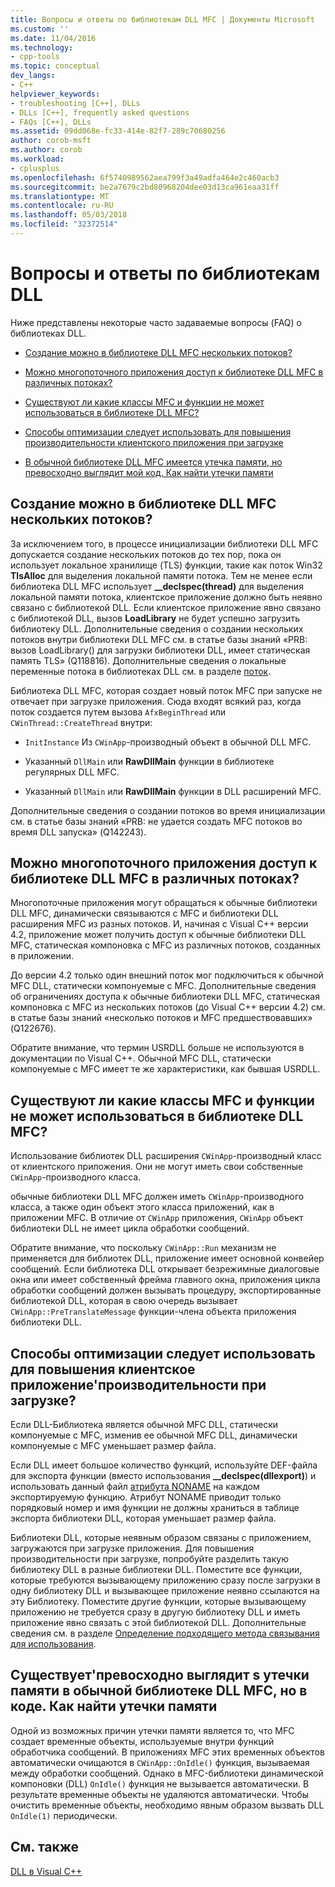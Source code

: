 ```yaml
---
title: Вопросы и ответы по библиотекам DLL MFC | Документы Microsoft
ms.custom: ''
ms.date: 11/04/2016
ms.technology:
- cpp-tools
ms.topic: conceptual
dev_langs:
- C++
helpviewer_keywords:
- troubleshooting [C++], DLLs
- DLLs [C++], frequently asked questions
- FAQs [C++], DLLs
ms.assetid: 09dd068e-fc33-414e-82f7-289c70680256
author: corob-msft
ms.author: corob
ms.workload:
- cplusplus
ms.openlocfilehash: 6f5740989562aea799f3a49adfa464e2c460acb3
ms.sourcegitcommit: be2a7679c2bd80968204dee03d13ca961eaa31ff
ms.translationtype: MT
ms.contentlocale: ru-RU
ms.lasthandoff: 05/03/2018
ms.locfileid: "32372514"
---
```

# <a name="dll-frequently-asked-questions"></a>Вопросы и ответы по библиотекам DLL  
  
Ниже представлены некоторые часто задаваемые вопросы (FAQ) о библиотеках DLL.  
    
-   [Создание можно в библиотеке DLL MFC нескольких потоков?](#mfc_multithreaded_1)  

-   [Можно многопоточного приложения доступ к библиотеке DLL MFC в различных потоках?](#mfc_multithreaded_2)  
  
-   [Существуют ли какие классы MFC и функции не может использоваться в библиотеке DLL MFC?](#mfc_prohibited_classes)  
  
-   [Способы оптимизации следует использовать для повышения производительности клиентского приложения при загрузке](#mfc_optimization)  
  
-   [В обычной библиотеке DLL MFC имеется утечка памяти, но превосходно выглядит мой код. Как найти утечки памяти](#memory_leak)  

## <a name="mfc_multithreaded_1"></a> Создание можно в библиотеке DLL MFC нескольких потоков?  
  
За исключением того, в процессе инициализации библиотеки DLL MFC допускается создание нескольких потоков до тех пор, пока он использует локальное хранилище (TLS) функции, такие как поток Win32 **TlsAlloc** для выделения локальной памяти потока. Тем не менее если библиотека DLL MFC использует **__declspec(thread)** для выделения локальной памяти потока, клиентское приложение должно быть неявно связано с библиотекой DLL. Если клиентское приложение явно связано с библиотекой DLL, вызов **LoadLibrary** не будет успешно загрузить библиотеку DLL. Дополнительные сведения о создании нескольких потоков внутри библиотеки DLL MFC см. в статье базы знаний «PRB: вызов LoadLibrary() для загрузки библиотеки DLL, имеет статическая память TLS» (Q118816). Дополнительные сведения о локальные переменные потока в библиотеках DLL см. в разделе [поток](../cpp/thread.md).
  
 Библиотека DLL MFC, которая создает новый поток MFC при запуске не отвечает при загрузке приложения. Сюда входят всякий раз, когда поток создается путем вызова `AfxBeginThread` или `CWinThread::CreateThread` внутри:  
  
-   `InitInstance` Из `CWinApp`-производный объект в обычной DLL MFC.  
  
-   Указанный `DllMain` или **RawDllMain** функции в библиотеке регулярных DLL MFC.  
  
-   Указанный `DllMain` или **RawDllMain** функции в DLL расширений MFC.  
  
 Дополнительные сведения о создании потоков во время инициализации см. в статье базы знаний «PRB: не удается создать MFC потоков во время DLL запуска» (Q142243).  
  
## <a name="mfc_multithreaded_2"></a> Можно многопоточного приложения доступ к библиотеке DLL MFC в различных потоках?
Многопоточные приложения могут обращаться к обычные библиотеки DLL MFC, динамически связываются с MFC и библиотеки DLL расширения MFC из разных потоков. И, начиная с Visual C++ версии 4.2, приложение может получить доступ к обычные библиотеки DLL MFC, статическая компоновка с MFC из различных потоков, созданных в приложении.  
  
 До версии 4.2 только один внешний поток мог подключиться к обычной MFC DLL, статически компонуемые с MFC. Дополнительные сведения об ограничениях доступа к обычные библиотеки DLL MFC, статическая компоновка с MFC из нескольких потоков (до Visual C++ версии 4.2) см. в статье базы знаний «несколько потоков и MFC предшествовавших» (Q122676).  
  
 Обратите внимание, что термин USRDLL больше не используются в документации по Visual C++. Обычной MFC DLL, статически компонуемые с MFC имеет те же характеристики, как бывшая USRDLL.  


## <a name="mfc_prohibited_classes"></a> Существуют ли какие классы MFC и функции не может использоваться в библиотеке DLL MFC?
Использование библиотек DLL расширения `CWinApp`-производный класс от клиентского приложения. Они не могут иметь свои собственные `CWinApp`-производного класса.  
  
обычные библиотеки DLL MFC должен иметь `CWinApp`-производного класса, а также один объект этого класса приложений, как в приложении MFC. В отличие от `CWinApp` приложения, `CWinApp` объект библиотеки DLL не имеет цикла обработки сообщений.  
  
 Обратите внимание, что поскольку `CWinApp::Run` механизм не применяется для библиотек DLL, приложение имеет основной конвейер сообщений. Если библиотека DLL открывает безрежимные диалоговые окна или имеет собственный фрейма главного окна, приложения цикла обработки сообщений должен вызывать процедуру, экспортированные библиотекой DLL, которая в свою очередь вызывает `CWinApp::PreTranslateMessage` функции-члена объекта приложения библиотеки DLL.  

## <a name="mfc_optimization"></a> Способы оптимизации следует использовать для повышения клиентское приложение&#39;производительности при загрузке?
Если DLL-Библиотека является обычной MFC DLL, статически компонуемые с MFC, изменив ее обычной MFC DLL, динамически компонуемые с MFC уменьшает размер файла.  
  
 Если DLL имеет большое количество функций, используйте DEF-файла для экспорта функции (вместо использования **__declspec(dllexport)**) и использовать данный файл [атрибута NONAME](../build/exporting-functions-from-a-dll-by-ordinal-rather-than-by-name.md) на каждом экспортируемую функцию. Атрибут NONAME приводит только порядковый номер и имя функции не должны храниться в таблице экспорта библиотеки DLL, которая уменьшает размер файла.  
  
 Библиотеки DLL, которые неявным образом связаны с приложением, загружаются при загрузке приложения. Для повышения производительности при загрузке, попробуйте разделить такую библиотеку DLL в разные библиотеки DLL. Поместите все функции, которые требуются вызывающему приложению сразу после загрузки в одну библиотеку DLL и вызывающее приложение неявно ссылаются на эту Библиотеку. Поместите другие функции, которые вызывающему приложению не требуется сразу в другую библиотеку DLL и иметь приложение явно связать с этой библиотекой DLL. Дополнительные сведения см. в разделе [Определение подходящего метода связывания для использования](../build/linking-an-executable-to-a-dll.md#determining-which-linking-method-to-use).  

## <a name="memory_leak"></a> Существует&#39;превосходно выглядит s утечки памяти в обычной библиотеке DLL MFC, но в коде. Как найти утечки памяти  
  
Одной из возможных причин утечки памяти является то, что MFC создает временные объекты, используемые внутри функций обработчика сообщений. В приложениях MFC этих временных объектов автоматически очищаются в `CWinApp::OnIdle()` функция, вызываемая между обработки сообщений. Однако в MFC-библиотеки динамической компоновки (DLL) `OnIdle()` функция не вызывается автоматически. В результате временные объекты не удаляются автоматически. Чтобы очистить временные объекты, необходимо явным образом вызвать DLL `OnIdle(1)` периодически.  
  
## <a name="see-also"></a>См. также  
 [DLL в Visual C++](../build/dlls-in-visual-cpp.md)